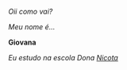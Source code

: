 _Oii como vai?_

_Meu nome é..._

**Giovana** 

_Eu estudo na escola Dona [Nicota](instagram/escola.donanicota)_

